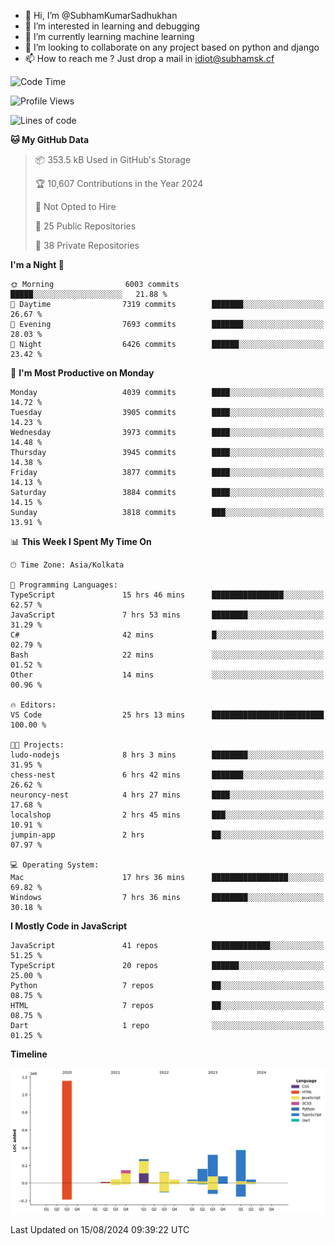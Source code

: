 - 👋 Hi, I’m @SubhamKumarSadhukhan
- 👀 I’m interested in learning and debugging
- 🌱 I’m currently learning machine learning
- 💞️ I’m looking to collaborate on any project based on python and django
- 📫 How to reach me ?
      Just drop a mail in idiot@subhamsk.cf

<!---
SubhamKumarSadhukhan/SubhamKumarSadhukhan is a ✨ special ✨ repository because its `README.md` (this file) appears on your GitHub profile.
You can click the Preview link to take a look at your changes.
--->


<!--START_SECTION:waka-->
![Code Time](http://img.shields.io/badge/Code%20Time-2%2C407%20hrs%2045%20mins-blue)

![Profile Views](http://img.shields.io/badge/Profile%20Views-1-blue)

![Lines of code](https://img.shields.io/badge/From%20Hello%20World%20I%27ve%20Written-2.8%20million%20lines%20of%20code-blue)

**🐱 My GitHub Data** 

> 📦 353.5 kB Used in GitHub's Storage 
 > 
> 🏆 10,607 Contributions in the Year 2024
 > 
> 🚫 Not Opted to Hire
 > 
> 📜 25 Public Repositories 
 > 
> 🔑 38 Private Repositories 
 > 
**I'm a Night 🦉** 

```text
🌞 Morning                6003 commits        █████░░░░░░░░░░░░░░░░░░░░   21.88 % 
🌆 Daytime                7319 commits        ███████░░░░░░░░░░░░░░░░░░   26.67 % 
🌃 Evening                7693 commits        ███████░░░░░░░░░░░░░░░░░░   28.03 % 
🌙 Night                  6426 commits        ██████░░░░░░░░░░░░░░░░░░░   23.42 % 
```
📅 **I'm Most Productive on Monday** 

```text
Monday                   4039 commits        ████░░░░░░░░░░░░░░░░░░░░░   14.72 % 
Tuesday                  3905 commits        ████░░░░░░░░░░░░░░░░░░░░░   14.23 % 
Wednesday                3973 commits        ████░░░░░░░░░░░░░░░░░░░░░   14.48 % 
Thursday                 3945 commits        ████░░░░░░░░░░░░░░░░░░░░░   14.38 % 
Friday                   3877 commits        ████░░░░░░░░░░░░░░░░░░░░░   14.13 % 
Saturday                 3884 commits        ████░░░░░░░░░░░░░░░░░░░░░   14.15 % 
Sunday                   3818 commits        ███░░░░░░░░░░░░░░░░░░░░░░   13.91 % 
```


📊 **This Week I Spent My Time On** 

```text
🕑︎ Time Zone: Asia/Kolkata

💬 Programming Languages: 
TypeScript               15 hrs 46 mins      ████████████████░░░░░░░░░   62.57 % 
JavaScript               7 hrs 53 mins       ████████░░░░░░░░░░░░░░░░░   31.29 % 
C#                       42 mins             █░░░░░░░░░░░░░░░░░░░░░░░░   02.79 % 
Bash                     22 mins             ░░░░░░░░░░░░░░░░░░░░░░░░░   01.52 % 
Other                    14 mins             ░░░░░░░░░░░░░░░░░░░░░░░░░   00.96 % 

🔥 Editors: 
VS Code                  25 hrs 13 mins      █████████████████████████   100.00 % 

🐱‍💻 Projects: 
ludo-nodejs              8 hrs 3 mins        ████████░░░░░░░░░░░░░░░░░   31.95 % 
chess-nest               6 hrs 42 mins       ███████░░░░░░░░░░░░░░░░░░   26.62 % 
neuroncy-nest            4 hrs 27 mins       ████░░░░░░░░░░░░░░░░░░░░░   17.68 % 
localshop                2 hrs 45 mins       ███░░░░░░░░░░░░░░░░░░░░░░   10.91 % 
jumpin-app               2 hrs               ██░░░░░░░░░░░░░░░░░░░░░░░   07.97 % 

💻 Operating System: 
Mac                      17 hrs 36 mins      █████████████████░░░░░░░░   69.82 % 
Windows                  7 hrs 36 mins       ████████░░░░░░░░░░░░░░░░░   30.18 % 
```

**I Mostly Code in JavaScript** 

```text
JavaScript               41 repos            █████████████░░░░░░░░░░░░   51.25 % 
TypeScript               20 repos            ██████░░░░░░░░░░░░░░░░░░░   25.00 % 
Python                   7 repos             ██░░░░░░░░░░░░░░░░░░░░░░░   08.75 % 
HTML                     7 repos             ██░░░░░░░░░░░░░░░░░░░░░░░   08.75 % 
Dart                     1 repo              ░░░░░░░░░░░░░░░░░░░░░░░░░   01.25 % 
```



**Timeline**

![Lines of Code chart](https://raw.githubusercontent.com/SubhamKumarSadhukhan/SubhamKumarSadhukhan/main/assets/bar_graph.png)


 Last Updated on 15/08/2024 09:39:22 UTC
<!--END_SECTION:waka-->
